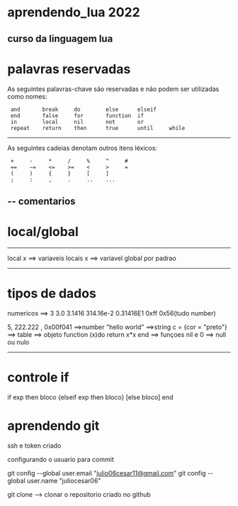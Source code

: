 # aprendendo_lua 2022
curso da linguagem lua
---------------------------------------------------
# palavras reservadas
As seguintes palavras-chave são reservadas e não podem ser utilizadas como nomes:

     and       break     do        else      elseif
     end       false     for       function  if
     in        local     nil       not       or
     repeat    return    then      true      until     while

-------------------------------------------------------------------------------------
As seguintes cadeias denotam outros itens léxicos:

     +     -     *     /     %     ^     #
     ==    ~=    <=    >=    <     >     =
     (     )     {     }     [     ]
     ;     :     ,     .     ..    ...



-- comentarios
-----------------------------------------------
# local/global
----------------------------------------
local x  ==> variaveis locais
x ==> variavel global por padrao

-----------------------------------------
# tipos de dados

numericos ==> 3   3.0   3.1416   314.16e-2   0.31416E1   0xff   0x56(tudo number)

5, 222.222 , 0x00f041 ==>number
"hello world"   ==>string
c = {cor = "preto"}  ==> table ==> objeto
function (x)do return x*x end ==> funçoes
nil e 0 ==> null ou nulo

-----------------------------------------
# controle if
if exp then bloco {elseif exp then bloco} [else bloco] end


 



# aprendendo git

ssh e token criado

configurando o usuario para commit


git config --global user.email "julio06cesar11@gmail.com"
git config --global user.name "juliocesar06"


git clone --> clonar o repositorio criado no github


